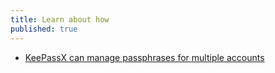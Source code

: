 ```yaml
---
title: Learn about how
published: true
---
```

 - [KeePassX can manage passphrases for multiple accounts](topics/tool-4-keepassx/0-getting-started/3-learn.md)

